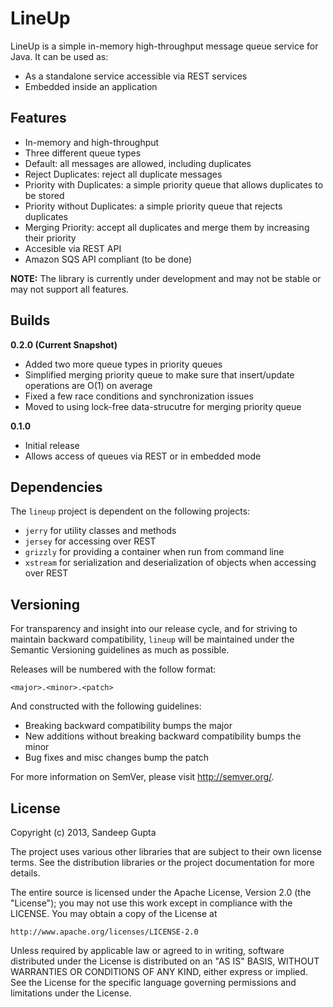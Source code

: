 LineUp
======

LineUp is a simple in-memory high-throughput message queue service for Java. It can be used as:

* As a standalone service accessible via REST services
* Embedded inside an application

Features
--------

* In-memory and high-throughput
* Three different queue types
 * Default: all messages are allowed, including duplicates
 * Reject Duplicates: reject all duplicate messages
 * Priority with Duplicates: a simple priority queue that allows duplicates to be stored
 * Priority without Duplicates: a simple priority queue that rejects duplicates
 * Merging Priority: accept all duplicates and merge them by increasing their priority
* Accesible via REST API
* Amazon SQS API compliant (to be done)

**NOTE:** The library is currently under development and may not be stable or may not support all features.

Builds
------

**0.2.0 (Current Snapshot)**

* Added two more queue types in priority queues
* Simplified merging priority queue to make sure that insert/update operations are O(1) on average
* Fixed a few race conditions and synchronization issues
* Moved to using lock-free data-strucutre for merging priority queue

**0.1.0**

* Initial release
* Allows access of queues via REST or in embedded mode

Dependencies
------------

The `lineup` project is dependent on the following projects:

* `jerry` for utility classes and methods
* `jersey` for accessing over REST
* `grizzly` for providing a container when run from command line
* `xstream` for serialization and deserialization of objects when accessing over REST

Versioning
----------

For transparency and insight into our release cycle, and for striving to maintain backward compatibility, 
`lineup` will be maintained under the Semantic Versioning guidelines as much as possible.

Releases will be numbered with the follow format:

`<major>.<minor>.<patch>`

And constructed with the following guidelines:

* Breaking backward compatibility bumps the major
* New additions without breaking backward compatibility bumps the minor
* Bug fixes and misc changes bump the patch

For more information on SemVer, please visit http://semver.org/.

License
-------
	
Copyright (c) 2013, Sandeep Gupta

The project uses various other libraries that are subject to their
own license terms. See the distribution libraries or the project
documentation for more details.

The entire source is licensed under the Apache License, Version 2.0 
(the "License"); you may not use this work except in compliance with
the LICENSE. You may obtain a copy of the License at

	http://www.apache.org/licenses/LICENSE-2.0

Unless required by applicable law or agreed to in writing, software
distributed under the License is distributed on an "AS IS" BASIS,
WITHOUT WARRANTIES OR CONDITIONS OF ANY KIND, either express or implied.
See the License for the specific language governing permissions and
limitations under the License.
